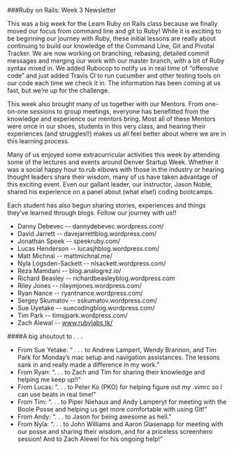 ###Ruby on Rails: Week 3 Newsletter

This was a big week for the Learn Ruby on Rails class because we finally moved our focus from command line and git to Ruby!  While it is exciting to be beginning our journey with Ruby, these initial lessons are really about continuing to build our knowledge of the Command Line, Git and Pivotal Tracker.  We are now working on branching, rebasing, detailed commit messages and merging our work with our master branch, with a bit of Ruby syntax mixed in.  We added Rubocop to notify us in real time of “offensive code” and just added Travis Cl to run cucumber and other testing tools on our code each time we check it in. The information has been coming at us fast, but we’re up for the challenge.

This week also brought many of us together with our Mentors.  From one-on-one sessions to group meetings, everyone has benefitted from the knowledge and experience our mentors bring.  Most all of these Mentors were once in our shoes, students in this very class, and hearing their experiences (and struggles!!) makes us all feel better about where we are in this learning process.

Many of us enjoyed some extracurricular activities this week by attending some of the lectures and events around Denver Startup Week.  Whether it was a social happy hour to rub elbows with those in the industry or hearing thought leaders share their wisdom, many of us have taken advantage of this exciting event.  Even our gallant leader, our instructor, Jason Noble, shared his experience on a panel about (what else!) coding bootcamps.

Each student has also begun sharing stories, experiences and things they’ve learned through blogs.  Follow our journey with us!!


* Danny Debevec -- dannydebevec.wordpress.com/
* David Jarrett -- davejarrettblog.wordpress.com/
* Jonathan Speek -- speekruby.com/
* Lucas Henderson -- lucasjhblog.wordpress.com/
* Matt Michnal -- mattmichnal.me/
* Nyla Logsden-Sackett -- nlsackett.wordpress.com/
* Reza Mamdani -- blog.analogrez.io/
* Richard Beasley -- richardbeasleyblog.wordpress.com
* Riley Jones -- rileymjones.wordpress.com/
* Ryan Nance -- ryantnance.wordpress.com/
* Sergey Skumatov -- sskumatov.wordpress.com/
* Sue Uyetake -- suecodingblog.wordpress.com/
* Tim Park -- timsjpark.wordpress.com/
* Zach Alewal -- www.rubylabs.tk/

####A big shoutout to . . .

* From Sue Yetake:  “ . . . to Andrew Lampert, Wendy Brannon, and Tim Park for Monday’s mac setup and navigation assistances. The lessons sank in and really made a difference in my work.”
* From Ryan: “. . . to Zach and Tim for sharing their knowledge and helping me keep up!!”
* From Lucas: “. . . to Peter Ko (PKO) for helping figure out my .vimrc so I can use beats in real time!”
* From Tim: “. . . to Piper Niehaus and Andy Lamperyt for meeting with the Boole Posse and helping us get more comfortable with using Git!”
* From Andy: “. . . to Jason for being awesome as hell.”
* From Nyla: “. . . to John Williams and Aaron Glasenapp for meeting with our posse and sharing their wisdom, and for a priceless screenhero session! And to Zach Alewel for his ongoing help!”


